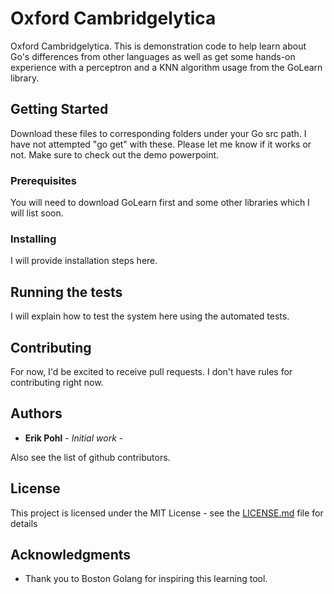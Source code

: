 # Oxford Cambridgelytica

Oxford Cambridgelytica.  This is demonstration code to help learn about Go's differences from other languages as well as get some hands-on experience with a perceptron and a KNN algorithm usage from the GoLearn library.

## Getting Started

Download these files to corresponding folders under your Go src path.
I have not attempted "go get" with these.  Please let me know if it works or not.
Make sure to check out the demo powerpoint.

### Prerequisites

You will need to download GoLearn first and some other libraries which I will list soon.

### Installing

I will provide installation steps here.

## Running the tests

I will explain how to test the system here using the automated tests.

## Contributing

For now, I'd be excited to receive pull requests.  I don't have rules for contributing right now.

## Authors

* **Erik Pohl** - *Initial work* - 

Also see the list of github contributors.

## License

This project is licensed under the MIT License - see the [LICENSE.md](LICENSE.md) file for details

## Acknowledgments

* Thank you to Boston Golang for inspiring this learning tool.
